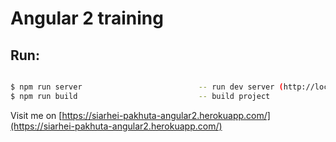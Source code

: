 # Angular 2 training
## Run:
```sh

$ npm run server                          -- run dev server (http://localhost:3000) 
$ npm run build                           -- build project
```

Visit me on [https://siarhei-pakhuta-angular2.herokuapp.com/](https://siarhei-pakhuta-angular2.herokuapp.com/)